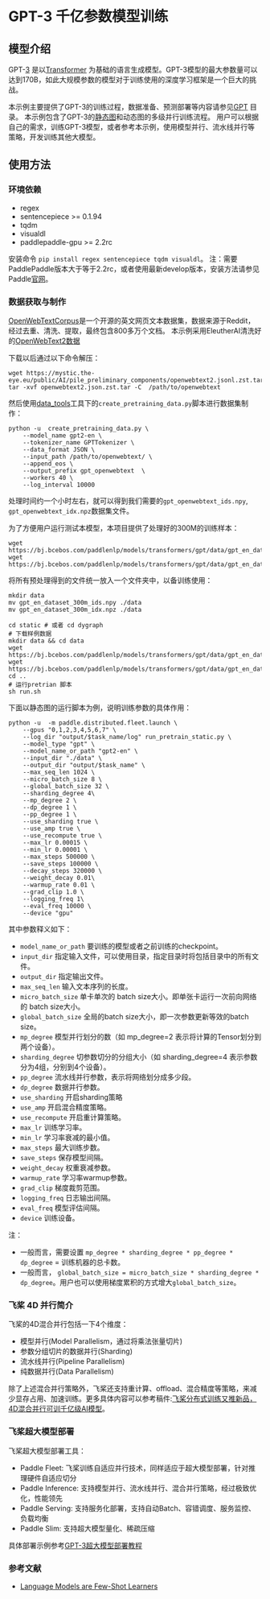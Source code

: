 # GPT-3 千亿参数模型训练

## 模型介绍
GPT-[3](https://arxiv.org/pdf/2005.14165.pdf) 是以[Transformer](https://arxiv.org/abs/1706.03762) 为基础的语言生成模型。GPT-3模型的最大参数量可以达到170B，如此大规模参数的模型对于训练使用的深度学习框架是一个巨大的挑战。

本示例主要提供了GPT-3的训练过程，数据准备、预测部署等内容请参见[GPT](../../../model_zoo/gpt) 目录。
本示例包含了GPT-3的[静态图](./static)和动态图的多级并行训练流程。
用户可以根据自己的需求，训练GPT-3模型，或者参考本示例，使用模型并行、流水线并行等策略，开发训练其他大模型。


## 使用方法

### 环境依赖

- regex
- sentencepiece >= 0.1.94
- tqdm
- visualdl
- paddlepaddle-gpu >= 2.2rc

安装命令 `pip install regex sentencepiece tqdm visualdl`。
注：需要PaddlePaddle版本大于等于2.2rc，或者使用最新develop版本，安装方法请参见Paddle[官网](https://www.paddlepaddle.org.cn)。


### 数据获取与制作

[OpenWebTextCorpus](https://skylion007.github.io/OpenWebTextCorpus/)是一个开源的英文网页文本数据集，数据来源于Reddit，经过去重、清洗、提取，最终包含800多万个文档。
本示例采用EleutherAI清洗好的[OpenWebText2数据](https://openwebtext2.readthedocs.io/en/latest/index.html#download-plug-and-play-version)

下载以后通过以下命令解压：

```shell
wget https://mystic.the-eye.eu/public/AI/pile_preliminary_components/openwebtext2.jsonl.zst.tar
tar -xvf openwebtext2.json.zst.tar -C  /path/to/openwebtext
```

然后使用[data_tools](./data_tools)工具下的`create_pretraining_data.py`脚本进行数据集制作：
```
python -u  create_pretraining_data.py \
    --model_name gpt2-en \
    --tokenizer_name GPTTokenizer \
    --data_format JSON \
    --input_path /path/to/openwebtext/ \
    --append_eos \
    --output_prefix gpt_openwebtext  \
    --workers 40 \
    --log_interval 10000
```
处理时间约一个小时左右，就可以得到我们需要的`gpt_openwebtext_ids.npy`, `gpt_openwebtext_idx.npz`数据集文件。

为了方便用户运行测试本模型，本项目提供了处理好的300M的训练样本：
```shell
wget https://bj.bcebos.com/paddlenlp/models/transformers/gpt/data/gpt_en_dataset_300m_ids.npy
wget https://bj.bcebos.com/paddlenlp/models/transformers/gpt/data/gpt_en_dataset_300m_idx.npz
```

将所有预处理得到的文件统一放入一个文件夹中，以备训练使用：

```
mkdir data
mv gpt_en_dataset_300m_ids.npy ./data
mv gpt_en_dataset_300m_idx.npz ./data
```


```shell
cd static # 或者 cd dygraph
# 下载样例数据
mkdir data && cd data
wget https://bj.bcebos.com/paddlenlp/models/transformers/gpt/data/gpt_en_dataset_300m_ids.npy
wget https://bj.bcebos.com/paddlenlp/models/transformers/gpt/data/gpt_en_dataset_300m_idx.npz
cd ..
# 运行pretrian 脚本
sh run.sh
```
下面以静态图的运行脚本为例，说明训练参数的具体作用：
```shell
python -u  -m paddle.distributed.fleet.launch \
    --gpus "0,1,2,3,4,5,6,7" \
    --log_dir "output/$task_name/log" run_pretrain_static.py \
    --model_type "gpt" \
    --model_name_or_path "gpt2-en" \
    --input_dir "./data" \
    --output_dir "output/$task_name" \
    --max_seq_len 1024 \
    --micro_batch_size 8 \
    --global_batch_size 32 \
    --sharding_degree 4\
    --mp_degree 2 \
    --dp_degree 1 \
    --pp_degree 1 \
    --use_sharding true \
    --use_amp true \
    --use_recompute true \
    --max_lr 0.00015 \
    --min_lr 0.00001 \
    --max_steps 500000 \
    --save_steps 100000 \
    --decay_steps 320000 \
    --weight_decay 0.01\
    --warmup_rate 0.01 \
    --grad_clip 1.0 \
    --logging_freq 1\
    --eval_freq 10000 \
    --device "gpu"
```
其中参数释义如下：
- `model_name_or_path` 要训练的模型或者之前训练的checkpoint。
- `input_dir` 指定输入文件，可以使用目录，指定目录时将包括目录中的所有文件。
- `output_dir` 指定输出文件。
- `max_seq_len` 输入文本序列的长度。
- `micro_batch_size` 单卡单次的 batch size大小。即单张卡运行一次前向网络的 batch size大小。
- `global_batch_size` 全局的batch size大小，即一次参数更新等效的batch size。
- `mp_degree` 模型并行划分的数（如 mp_degree=2 表示将计算的Tensor划分到两个设备）。
- `sharding_degree` 切参数切分的分组大小（如 sharding_degree=4 表示参数分为4组，分别到4个设备）。
- `pp_degree` 流水线并行参数，表示将网络划分成多少段。
- `dp_degree` 数据并行参数。
- `use_sharding` 开启sharding策略
- `use_amp` 开启混合精度策略。
- `use_recompute` 开启重计算策略。
- `max_lr` 训练学习率。
- `min_lr` 学习率衰减的最小值。
- `max_steps` 最大训练步数。
- `save_steps` 保存模型间隔。
- `weight_decay` 权重衰减参数。
- `warmup_rate` 学习率warmup参数。
- `grad_clip` 梯度裁剪范围。
- `logging_freq` 日志输出间隔。
- `eval_freq` 模型评估间隔。
- `device` 训练设备。

注：
- 一般而言，需要设置 `mp_degree * sharding_degree * pp_degree * dp_degree` = 训练机器的总卡数。
- 一般而言， `global_batch_size = micro_batch_size * sharding_degree * dp_degree`。用户也可以使用梯度累积的方式增大`global_batch_size`。

### 飞桨 4D 并行简介

飞桨的4D混合并行包括一下4个维度：

- 模型并行(Model Parallelism，通过将乘法张量切片)
- 参数分组切片的数据并行(Sharding)
- 流水线并行(Pipeline Parallelism)
- 纯数据并行(Data Parallelism)

除了上述混合并行策略外，飞桨还支持重计算、offload、混合精度等策略，来减少显存占用、加速训练。更多具体内容可以参考稿件:[飞桨分布式训练又推新品，4D混合并行可训千亿级AI模型](https://baijiahao.baidu.com/s?id=1697085717806202673)。

### 飞桨超大模型部署

飞桨超大模型部署工具：

- Paddle Fleet: 飞桨训练自适应并行技术，同样适应于超大模型部署，针对推理硬件自适应切分
- Paddle Inference: 支持模型并行、流水线并行、混合并行策略，经过极致优化，性能领先
- Paddle Serving: 支持服务化部署，支持自动Batch、容错调度、服务监控、负载均衡
- Paddle Slim: 支持超大模型量化、稀疏压缩

具体部署示例参考[GPT-3超大模型部署教程](deploy)

### 参考文献
- [Language Models are Few-Shot Learners](https://arxiv.org/pdf/2005.14165.pdf)
